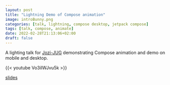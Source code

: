 ```yaml
---
layout: post
title: "Lightning Demo of Compose animation"
image: introBunny.png
categories: [talk, lightning, compose desktop, jetpack compose]
tags: [talk, compose, animate]
date: 2022-02-28T21:13:06+02:00
draft: false
---
```


A lighting talk for [Jozi-JUG](https://twitter.com/jozijug) demonstrating Compose animation and demo on mobile and desktop.

{{< youtube Vo3iIWJvu5k >}}

[slides](https://docs.google.com/presentation/d/132iJ50ZoMZJwaFzmHWiEk6YsEMrS0rb0TTZ7KeM7MI4/edit?usp=sharing)